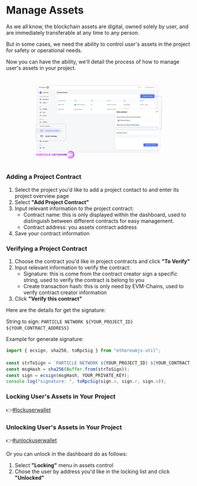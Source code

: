 # Manage Assets

As we all know, the blockchain assets are digital, owned solely by user, and are immediately transferable at any time to any person.&#x20;

But in some cases, we need the ability to control user's assets in the project for safety or operational needs.

Now you can have the ability, we'll detail the process of how to manage user's assets in your project.

<figure><img src="../../.gitbook/assets/Control Asset.png" alt=""><figcaption></figcaption></figure>

### Adding a Project Contract

1. Select the project you'd like to add a project contact to and enter its project overview page
2. Select **"Add Project Contract"**
3. Input relevant information to the project contract:
   * Contract name: this is only displayed within the dashboard, used to distinguish between different contracts for easy management.
   * Contract address: you assets contract address
4. Save your contract information

### Verifying a Project Contract

1. Choose the contract you'd like in project contracts and click **"To Verify"**&#x20;
2. Input relevant information to verify the contract:
   * Signature: this is come from the contract creator sign a specific string, used to verify the contract is belong to you
   * Create transaction hash: this is only need by EVM-Chains, used to verify contract creator information
3. Click **"Verify this contract"**

Here are the details for get the signature:

String to sign: `PARTICLE NETWORK ${YOUR_PROJECT_ID} ${YOUR_CONTRACT_ADDRESS}`

Example for generate signature:

```javascript
import { ecsign, sha256, toRpcSig } from "ethereumjs-util";

const strToSign = `PARTICLE NETWORK ${YOUR_PROJECT_ID} ${YOUR_CONTRACT_ADDRESS}`;
const msgHash = sha256(Buffer.from(strToSign));
const sign = ecsign(msgHash, YOUR_PRIVATE_KEY);
console.log("signature: ", toRpcSig(sign.v, sign.r, sign.s));
```

### Locking User's Assets in Your Project

👉[#lockuserwallet](../../developers/auth-service/sdks/server-api.md#lockuserwallet "mention")&#x20;

### Unlocking User's Assets in Your Project

👉[#unlockuserwallet](../../developers/auth-service/sdks/server-api.md#unlockuserwallet "mention")

Or you can unlock in the dashboard do as follows:

1. &#x20;Select **"Locking"** menu in assets control
2. Chose the user by address you'd like in the locking list and click **"Unlocked"**

